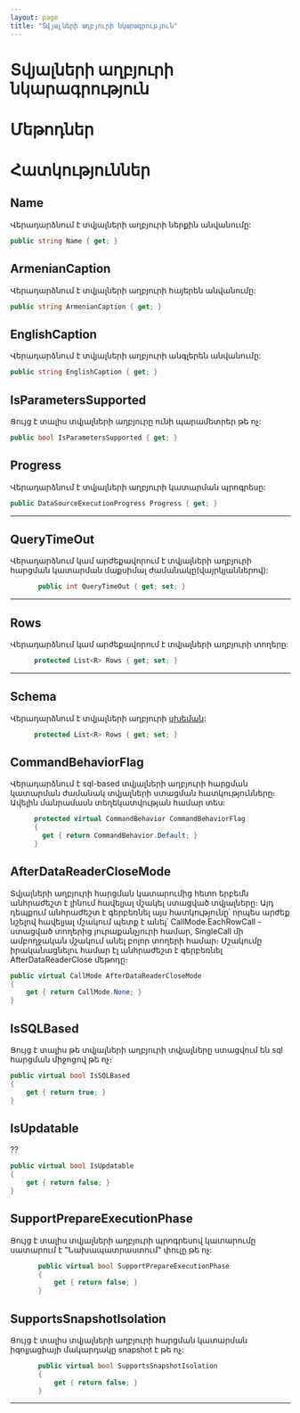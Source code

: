 ```yaml
---
layout: page
title: "Տվյալների աղբյուրի նկարագրություն" 
---
```


# Տվյալների աղբյուրի նկարագրություն

# Մեթոդներ

# Հատկություններ

## Name

Վերադարձնում է տվյալների աղբյուրի ներքին անվանումը:

```c#
public string Name { get; }
```
## ArmenianCaption

Վերադարձնում է տվյալների աղբյուրի հայերեն անվանումը:
```c#
public string ArmenianCaption { get; }
```

## EnglishCaption

Վերադարձնում է տվյալների աղբյուրի անգլերեն անվանումը:
```c#
public string EnglishCaption { get; }
```

## IsParametersSupported

Ցույց է տալիս տվյալների աղբյուրը ունի պարամետրեր թե ոչ:

```c#
public bool IsParametersSupported { get; }
```

## Progress

Վերադարձնում է տվյալների աղբյուրի կատարման պրոգրեսը:

```c#
public DataSourceExecutionProgress Progress { get; }
```
---

## QueryTimeOut

Վերադարձնում կամ արժեքավորում է տվյալների աղբյուրի հարցման կատարման մաքսիմալ ժամանակը(վայրկյաններով):

```c#
       public int QueryTimeOut { get; set; }
```

---

## Rows

Վերադարձնում կամ արժեքավորում է տվյալների աղբյուրի տողերը:

```c#
      protected List<R> Rows { get; set; }
```

--- 

## Schema

Վերադարձնում է տվյալների աղբյուրի [սխեման]():

```c#
      protected List<R> Rows { get; set; }
```

## CommandBehaviorFlag

Վերադարձնում է sql-based տվյալների աղբյուրի հարցման կատարման ժամանակ տվյալների ստացման հատկությունները։ Ավելին մանրամասն տեղեկատվության համար տես:

```c#
      protected virtual CommandBehavior CommandBehaviorFlag
      {
        get { return CommandBehavior.Default; }
      }
```

## AfterDataReaderCloseMode

Տվյալների աղբյուրի հարցման կատարումից հետո երբեմն անհրաժեշտ է լինում հավելյալ մշակել ստացված տվյալները։ Այդ դեպքում անհրաժեշտ է գերբեռնել այս հատկությունը՝ որպես արժեք նշելով հավելյալ մշակում պետք է անել՝ CallMode.EachRowCall - ստացված տողերից յուրաքանչյուրի համար, SingleCall մի ամբողջական մշակում անել բոլոր տողերի համար։ Մշակումը իրականացնելու համար էլ անհրաժեշտ է գերբեռնել AfterDataReaderClose մեթոդը։

```c#
public virtual CallMode AfterDataReaderCloseMode
{
    get { return CallMode.None; }
}
```
## IsSQLBased

Ցույց է տալիս թե տվյալների աղբյուրի տվյալները ստացվում են sql հարցման միջոցով թե ոչ։

```c#
public virtual bool IsSQLBased
{
    get { return true; }
}
```

## IsUpdatable

??

```c#
public virtual bool IsUpdatable
{
    get { return false; }
}
```

## SupportPrepareExecutionPhase

Ցույց է տալիս տվյալների աղբյուրի պրոգրեսով կատարումը սատարում է "Նախապատրաստում" փուլը թե ոչ:

```c#
       public virtual bool SupportPrepareExecutionPhase
       {
           get { return false; }
       }
```

## SupportsSnapshotIsolation

Ցույց է տալիս տվյալների աղբյուրի հարցման կատարման իզոլյացիայի մակարդակը snapshot է թե ոչ:

```c#
       public virtual bool SupportsSnapshotIsolation
       {
           get { return false; }
       }
```
---
